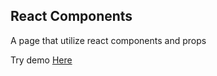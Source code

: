 ## React Components

A page that utilize react components and props

Try demo [Here](https://fabricio-rojas.github.io/components/)